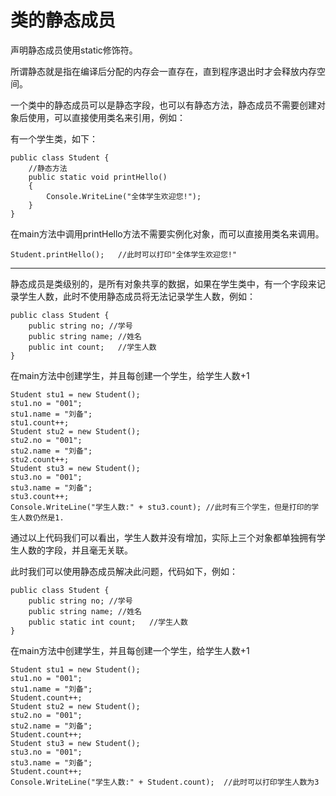 # 类的静态成员

声明静态成员使用static修饰符。 

所谓静态就是指在编译后分配的内存会一直存在，直到程序退出时才会释放内存空间。

一个类中的静态成员可以是静态字段，也可以有静态方法，静态成员不需要创建对象后使用，可以直接使用类名来引用，例如：

有一个学生类，如下：

```
public class Student {
    //静态方法
    public static void printHello()
    {
    	Console.WriteLine("全体学生欢迎您!");
    }
}
```

在main方法中调用printHello方法不需要实例化对象，而可以直接用类名来调用。

```
Student.printHello();   //此时可以打印"全体学生欢迎您!"
```

-----------------

静态成员是类级别的，是所有对象共享的数据，如果在学生类中，有一个字段来记录学生人数，此时不使用静态成员将无法记录学生人数，例如：

```
public class Student {
    public string no; //学号
    public string name; //姓名
    public int count;   //学生人数
}
```

在main方法中创建学生，并且每创建一个学生，给学生人数+1

```
Student stu1 = new Student();
stu1.no = "001";
stu1.name = "刘备";
stu1.count++;
Student stu2 = new Student();
stu2.no = "001";
stu2.name = "刘备";
stu2.count++;
Student stu3 = new Student();
stu3.no = "001";
stu3.name = "刘备";
stu3.count++;
Console.WriteLine("学生人数:" + stu3.count); //此时有三个学生，但是打印的学生人数仍然是1.
```

通过以上代码我们可以看出，学生人数并没有增加，实际上三个对象都单独拥有学生人数的字段，并且毫无关联。

此时我们可以使用静态成员解决此问题，代码如下，例如：

```
public class Student {
    public string no; //学号
    public string name; //姓名
   	public static int count;   //学生人数
}
```

在main方法中创建学生，并且每创建一个学生，给学生人数+1

```
Student stu1 = new Student();
stu1.no = "001";
stu1.name = "刘备";
Student.count++;
Student stu2 = new Student();
stu2.no = "001";
stu2.name = "刘备";
Student.count++;
Student stu3 = new Student();
stu3.no = "001";
stu3.name = "刘备";
Student.count++;
Console.WriteLine("学生人数:" + Student.count);  //此时可以打印学生人数为3
```

